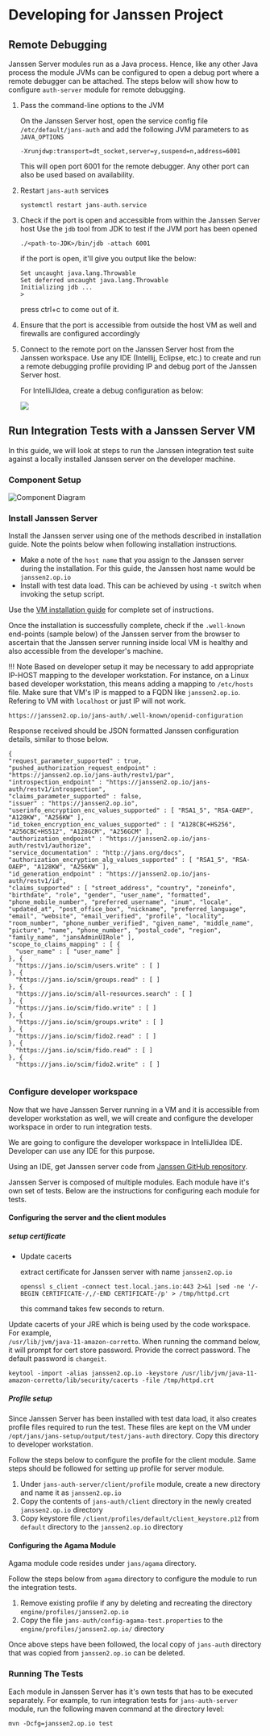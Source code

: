 # Developing for Janssen Project

## Remote Debugging

Janssen Server modules run as a Java process. Hence, like any other Java process the module
JVMs can be configured to open a debug port where a remote debugger can be attached. The steps below will show how to 
configure `auth-server` module for remote debugging.

1. Pass the command-line options to the JVM

   On the Janssen Server host, open the service config file `/etc/default/jans-auth` and add the following JVM 
   parameters to as `JAVA_OPTIONS`
    ```
    -Xrunjdwp:transport=dt_socket,server=y,suspend=n,address=6001
    ```
   This will open port 6001 for the remote debugger. Any other port can also be used based on availability.

2. Restart `jans-auth` services
    ```
    systemctl restart jans-auth.service
    ```

3. Check if the port is open and accessible from within the Janssen Server host
   Use the `jdb` tool from JDK to test if the JVM port has been opened
   ```
   ./<path-to-JDK>/bin/jdb -attach 6001
   ```
   if the port is open, it'll give you output like the below:
   ```
   Set uncaught java.lang.Throwable
   Set deferred uncaught java.lang.Throwable
   Initializing jdb ...
   >
   ```
   press ctrl+c to come out of it.

4. Ensure that the port is accessible from outside the host VM as well and firewalls are configured accordingly

5. Connect to the remote port on the Janssen Server host from the Janssen workspace. Use any IDE (Intellij, Eclipse, 
   etc.) to create and run a remote debugging profile providing IP and debug port of the Janssen Server host.

   For IntelliJIdea, create a debug configuration as below:

   ![](../assets/image-jans-remote-debug-intellij.png)

## Run Integration Tests with a Janssen Server VM

In this guide, we will look at steps to run the Janssen integration test suite against a locally installed Janssen 
server on the developer machine.

### Component Setup

![Component Diagram](../assets/image-run-integration-test-from-workspace-06122022.png)

### Install Janssen Server

Install the Janssen server using one of the methods described in installation guide. Note the points below when
following installation instructions.

- Make a note 
of the `host name` that you assign to the Janssen server during the installation. For this guide, the Janssen host name 
would be `janssen2.op.io`
- Install with test data load. This can be achieved by using `-t` switch when invoking the setup script.

Use the [VM installation guide](../admin/install/vm-install/README.md) for complete set of instructions.

Once the installation is successfully complete, check if the `.well-known` end-points (sample below) of the 
Janssen server from the browser to ascertain that the 
Janssen server running inside local VM is healthy and also accessible from the developer's machine. 

!!! Note
    Based on developer setup it may be necessary to add appropriate IP-HOST mapping to the developer workstation. For
    instance, on a Linux based developer workstation, this means adding a mapping to `/etc/hosts` file. Make sure that 
    VM's IP is mapped to a FQDN like `janssen2.op.io`. Refering to VM with `localhost` or just IP will not work.

  ```
  https://janssen2.op.io/jans-auth/.well-known/openid-configuration
  ```

Response received should be JSON formatted Janssen configuration details, similar to those below.

  ```
  {
  "request_parameter_supported" : true,
  "pushed_authorization_request_endpoint" : "https://janssen2.op.io/jans-auth/restv1/par",
  "introspection_endpoint" : "https://janssen2.op.io/jans-auth/restv1/introspection",
  "claims_parameter_supported" : false,
  "issuer" : "https://janssen2.op.io",
  "userinfo_encryption_enc_values_supported" : [ "RSA1_5", "RSA-OAEP", "A128KW", "A256KW" ],
  "id_token_encryption_enc_values_supported" : [ "A128CBC+HS256", "A256CBC+HS512", "A128GCM", "A256GCM" ],
  "authorization_endpoint" : "https://janssen2.op.io/jans-auth/restv1/authorize",
  "service_documentation" : "http://jans.org/docs",
  "authorization_encryption_alg_values_supported" : [ "RSA1_5", "RSA-OAEP", "A128KW", "A256KW" ],
  "id_generation_endpoint" : "https://janssen2.op.io/jans-auth/restv1/id",
  "claims_supported" : [ "street_address", "country", "zoneinfo", "birthdate", "role", "gender", "user_name", "formatted", "phone_mobile_number", "preferred_username", "inum", "locale", "updated_at", "post_office_box", "nickname", "preferred_language", "email", "website", "email_verified", "profile", "locality", "room_number", "phone_number_verified", "given_name", "middle_name", "picture", "name", "phone_number", "postal_code", "region", "family_name", "jansAdminUIRole" ],
  "scope_to_claims_mapping" : [ {
    "user_name" : [ "user_name" ]
  }, {
    "https://jans.io/scim/users.write" : [ ]
  }, {
    "https://jans.io/scim/groups.read" : [ ]
  }, {
    "https://jans.io/scim/all-resources.search" : [ ]
  }, {
    "https://jans.io/scim/fido.write" : [ ]
  }, {
    "https://jans.io/scim/groups.write" : [ ]
  }, {
    "https://jans.io/scim/fido2.read" : [ ]
  }, {
    "https://jans.io/scim/fido.read" : [ ]
  }, {
    "https://jans.io/scim/fido2.write" : [ ]
    
  ```

### Configure developer workspace

Now that we have Janssen Server running in a VM and it is accessible from developer workstation as well, we will
create and configure the developer workspace in order to run integration tests.

We are going to configure the developer workspace in IntelliJIdea IDE. Developer can use any IDE for this purpose. 

Using an IDE, get Janssen server code from 
[Janssen GitHub repository](https://github.com/JanssenProject/jans).

Janssen Server is composed of multiple modules. Each module have it's own set of tests. 
Below are the instructions for configuring each module for tests.

#### Configuring the server and the client modules

##### setup certificate

- Update cacerts

  extract certificate for Janssen server with name `janssen2.op.io`

  ```
  openssl s_client -connect test.local.jans.io:443 2>&1 |sed -ne '/-BEGIN CERTIFICATE-/,/-END CERTIFICATE-/p' > /tmp/httpd.crt
  ```
  this command takes few seconds to return.

Update cacerts of your JRE which is being used by the code workspace. For example,  
`/usr/lib/jvm/java-11-amazon-corretto`. When running the command below, it will prompt for cert store password. Provide
the correct password. The default password is `changeit`.

  ```
  keytool -import -alias janssen2.op.io -keystore /usr/lib/jvm/java-11-amazon-corretto/lib/security/cacerts -file /tmp/httpd.crt
  ``` 

##### Profile setup

Since Janssen Server has been installed with test data load, it also creates profile files required to run the test. 
These files are kept on the VM under `/opt/jans/jans-setup/output/test/jans-auth` directory. Copy this directory to
developer workstation.

Follow the steps below to configure the profile for the client module. Same steps should be followed for
setting up profile for server module.

1. Under `jans-auth-server/client/profile` module, create a new directory and name it as `janssen2.op.io`
2. Copy the contents of `jans-auth/client` directory in the newly created `janssen2.op.io` directory
3. Copy keystore file `/client/profiles/default/client_keystore.p12` from `default` directory to 
   the `janssen2.op.io` directory

#### Configuring the Agama Module

Agama module code resides under `jans/agama` directory.

Follow the steps below from `agama` directory to configure the module to run the integration tests.

1. Remove existing profile if any by deleting and recreating the directory `engine/profiles/janssen2.op.io`
2. Copy the file `jans-auth/config-agama-test.properties` to the `engine/profiles/janssen2.op.io/` directory

Once above steps have been followed, the local copy of `jans-auth` directory that was copied
from `janssen2.op.io` can be deleted.

### Running The Tests

Each module in Janssen Server has it's own tests that has to be executed separately.
For example, to run integration tests for `jans-auth-server` module, run the following maven command at the directory
level:

  ```
  mvn -Dcfg=janssen2.op.io test
  ```

